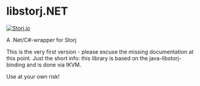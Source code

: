 # libstorj.NET
[![Storj.io](https://storj.io/img/storj-badge.svg)](https://storj.io)

A .Net/C#-wrapper for Storj

This is the very first version - please excuse the missing documentation at this point. Just the short info: this library is based on the java-libstorj-binding and is done via IKVM.

Use at your own risk!